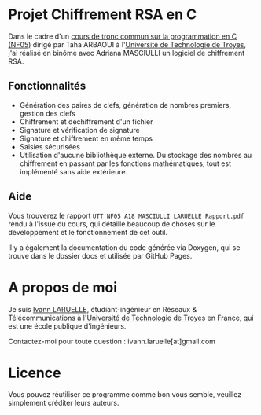 # Projet Chiffrement RSA en C

Dans le cadre d'un [cours de tronc commun sur la programmation en C (NF05)](https://moodle.utt.fr/course/info.php?id=1506) dirigé par Taha ARBAOUI à l'[Université de Technologie de Troyes](https://www.utt.fr), j'ai réalisé en binôme avec Adriana MASCIULLI un logiciel de chiffrement RSA.

## Fonctionnalités

* Génération des paires de clefs, génération de nombres premiers, gestion des clefs
* Chiffrement et déchiffrement d'un fichier
* Signature et vérification de signature
* Signature et chiffrement en même temps
* Saisies sécurisées
* Utilisation d'aucune bibliothèque externe. Du stockage des nombres au chiffrement en passant par les fonctions mathématiques, tout est implémenté sans aide extérieure.

## Aide

Vous trouverez le rapport `UTT NF05 A18 MASCIULLI LARUELLE Rapport.pdf` rendu à l'issue du cours, qui détaille beaucoup de choses sur le développement et le fonctionnement de cet outil.

Il y a également la documentation du code générée via Doxygen, qui se trouve dans le dossier docs et utilisée par GitHub Pages.

# A propos de moi

Je suis [Ivann LARUELLE](https://www.linkedin.com/in/ilaruelle), étudiant-ingénieur en Réseaux & Télécommunications à l'[Université de Technologie de Troyes](https://www.utt.fr) en France, qui est une école publique d'ingénieurs.

Contactez-moi pour toute question : ivann.laruelle[at]gmail.com

# Licence

Vous pouvez réutiliser ce programme comme bon vous semble, veuillez simplement créditer leurs auteurs.